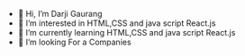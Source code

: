 - 👋 Hi, I’m Darji Gaurang
- 👀 I’m interested in HTML,CSS and java script React.js
- 🌱 I’m currently learning  HTML,CSS and java script React.js
- 💞️ I’m looking For a Companies
